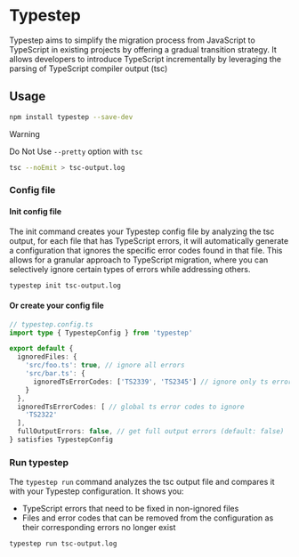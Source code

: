 # Typestep

Typestep aims to simplify the migration process from JavaScript to TypeScript in existing projects by offering a gradual transition strategy. It allows developers to introduce TypeScript incrementally by leveraging the parsing of TypeScript compiler output (tsc)

## Usage

```bash
npm install typestep --save-dev
```

> [!WARNING]
> Do Not Use `--pretty` option with `tsc`
```bash
tsc --noEmit > tsc-output.log
```

### Config file

#### Init config file

The init command creates your Typestep config file by analyzing the tsc output, for each file that has TypeScript errors, it will automatically generate a configuration that ignores the specific error codes found in that file. This allows for a granular approach to TypeScript migration, where you can selectively ignore certain types of errors while addressing others.

```bash
typestep init tsc-output.log
```

#### Or create your config file

```ts
// typestep.config.ts
import type { TypestepConfig } from 'typestep'

export default {
  ignoredFiles: {
    'src/foo.ts': true, // ignore all errors
    'src/bar.ts': {
      ignoredTsErrorCodes: ['TS2339', 'TS2345'] // ignore only ts error codes
    }
  },
  ignoredTsErrorCodes: [ // global ts error codes to ignore
    'TS2322'
  ],
  fullOutputErrors: false, // get full output errors (default: false)
} satisfies TypestepConfig
```

### Run typestep

The `typestep run` command analyzes the tsc output file and compares it with your Typestep configuration. It shows you:
- TypeScript errors that need to be fixed in non-ignored files
- Files and error codes that can be removed from the configuration as their corresponding errors no longer exist

```bash
typestep run tsc-output.log
```
